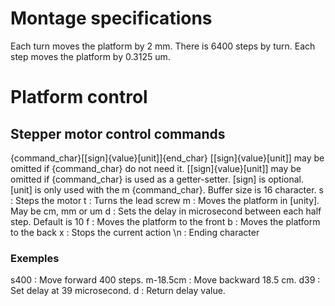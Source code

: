 # Montage specifications
Each turn moves the platform by 2 mm.
There is 6400 steps by turn.
Each step moves the platform by 0.3125 um.
# Platform control
## Stepper motor control commands
{command_char}[[sign]{value}[unit]]{end_char}
[[sign]{value}[unit]] may be omitted if {command_char} do not need it.
[[sign]{value}[unit]] may be omitted if {command_char} is used as a getter-setter.
[sign] is optional.
[unit] is only used with the m {command_char}.
Buffer size is 16 character.
s   : Steps the motor
t   : Turns the lead screw
m   : Moves the platform in [unity]. May be cm, mm or um
d   : Sets the delay in microsecond between each half step. Default is 10
f   : Moves the platform to the front
b   : Moves the platform to the back
x   : Stops the current action
\n  : Ending character
### Exemples
s400        : Move forward 400 steps.
m-18.5cm    : Move backward 18.5 cm.
d39         : Set delay at 39 microsecond.
d           : Return delay value.
